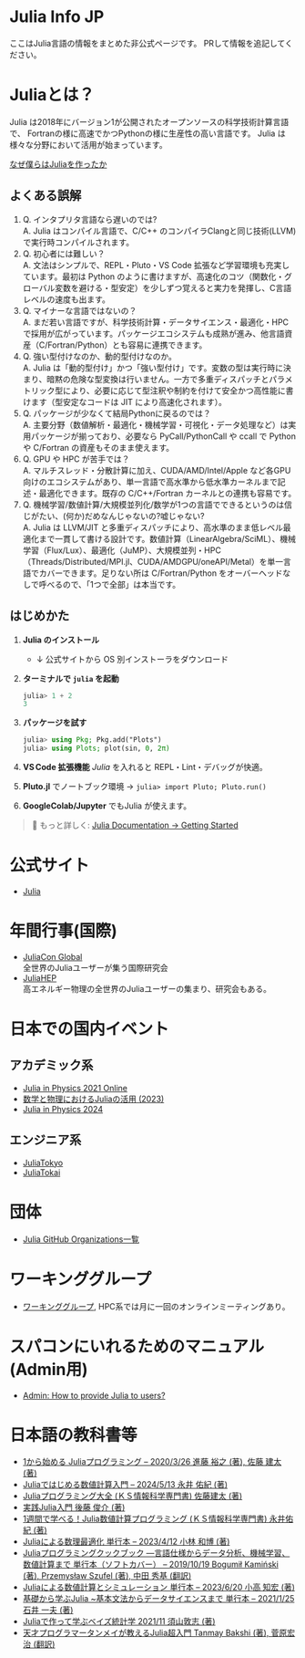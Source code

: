 # Julia Info JP

ここはJulia言語の情報をまとめた非公式ページです。
PRして情報を追記してください。

# Juliaとは？

Julia は2018年にバージョン1が公開されたオープンソースの科学技術計算言語で、 
Fortranの様に高速でかつPythonの様に生産性の高い言語です。
Julia は様々な分野において活用が始まっています。

[なぜ僕らはJuliaを作ったか](https://www.geidai.ac.jp/~marui/julialang/why_we_created_julia/index.html)

## よくある誤解

1. Q. インタプリタ言語なら遅いのでは?<br>A. Julia はコンパイル言語で、C/C++ のコンパイラClangと同じ技術(LLVM)で実行時コンパイルされます。
2. Q. 初心者には難しい？<br>A. 文法はシンプルで、REPL・Pluto・VS Code 拡張など学習環境も充実しています。最初は Python のように書けますが、高速化のコツ（関数化・グローバル変数を避ける・型安定）を少しずつ覚えると実力を発揮し、C言語レベルの速度も出ます。
3. Q. マイナーな言語ではないの？<br>A. まだ若い言語ですが、科学技術計算・データサイエンス・最適化・HPC で採用が広がっています。パッケージエコシステムも成熟が進み、他言語資産（C/Fortran/Python）とも容易に連携できます。
4. Q. 強い型付けなのか、動的型付けなのか。<br>A. Julia は「動的型付け」かつ「強い型付け」です。変数の型は実行時に決まり、暗黙の危険な型変換は行いません。一方で多重ディスパッチとパラメトリック型により、必要に応じて型注釈や制約を付けて安全かつ高性能に書けます（型安定なコードは JIT により高速化されます）。
5. Q. パッケージが少なくて結局Pythonに戻るのでは？<br>A. 主要分野（数値解析・最適化・機械学習・可視化・データ処理など）は実用パッケージが揃っており、必要なら PyCall/PythonCall や ccall で Python や C/Fortran の資産もそのまま使えます。
6. Q. GPU や HPC が苦手では？<br>A. マルチスレッド・分散計算に加え、CUDA/AMD/Intel/Apple など各GPU向けのエコシステムがあり、単一言語で高水準から低水準カーネルまで記述・最適化できます。既存の C/C++/Fortran カーネルとの連携も容易です。
7. Q. 機械学習/数値計算/大規模並列化/数学が1つの言語でできるというのは信じがたい、(何か)だめなんじゃないの?嘘じゃない?<br>A. Julia は LLVM/JIT と多重ディスパッチにより、高水準のまま低レベル最適化まで一貫して書ける設計です。数値計算（LinearAlgebra/SciML）、機械学習（Flux/Lux）、最適化（JuMP）、大規模並列・HPC（Threads/Distributed/MPI.jl、CUDA/AMDGPU/oneAPI/Metal）を単一言語でカバーできます。足りない所は C/Fortran/Python をオーバーヘッドなしで呼べるので、「1つで全部」は本当です。

## はじめかた

1. **Julia のインストール**

   * ↓ 公式サイトから OS 別インストーラをダウンロード
2. **ターミナルで `julia` を起動**

   ```julia
   julia> 1 + 2
   3
   ```
   
3. **パッケージを試す**

   ```julia
   julia> using Pkg; Pkg.add("Plots")
   julia> using Plots; plot(sin, 0, 2π)
   ```
   
4. **VS Code 拡張機能** *Julia* を入れると REPL・Lint・デバッグが快適。
5. **Pluto.jl** でノートブック環境 → `julia> import Pluto; Pluto.run()`
6. **GoogleColab/Jupyter** でもJulia が使えます。

> 🔗 もっと詳しく: [Julia Documentation → Getting Started](https://docs.julialang.org/en/v1/manual/getting-started/)

# 公式サイト

- [Julia](https://julialang.org/)

# 年間行事(国際)

- [JuliaCon Global](https://juliacon.org/)<br>全世界のJuliaユーザーが集う国際研究会
- [JuliaHEP](https://www.juliahep.org/)<br>高エネルギー物理の全世界のJuliaユーザーの集まり、研究会もある。

# 日本での国内イベント
## アカデミック系

- [Julia in Physics 2021 Online](https://akio-tomiya.github.io/julia_in_physics/)
- [数学と物理におけるJuliaの活用 (2023)](https://akio-tomiya.github.io/julia_imi_workshop2023/)
- [Julia in Physics 2024](https://ohno.github.io/julia_in_physics_2024/)

## エンジニア系
- [JuliaTokyo](https://juliatokyo.connpass.com/)
- [JuliaTokai](https://juliatokai.connpass.com/)

# 団体

- [Julia GitHub Organizations一覧](https://julialang.org/community/organizations/)

# ワーキンググループ
- [ワーキンググループ](https://julialang.org/community/working-groups/), HPC系では月に一回のオンラインミーティングあり。

# スパコンにいれるためのマニュアル(Admin用)

- [Admin: How to provide Julia to users?](https://juliahpc.github.io/sysadmin_julia/)

# 日本語の教科書等

- [1から始める Juliaプログラミング – 2020/3/26 進藤 裕之 (著), 佐藤 建太 (著)](https://www.amazon.co.jp/1%E3%81%8B%E3%82%89%E5%A7%8B%E3%82%81%E3%82%8B-Julia%E3%83%97%E3%83%AD%E3%82%B0%E3%83%A9%E3%83%9F%E3%83%B3%E3%82%B0-%E9%80%B2%E8%97%A4-%E8%A3%95%E4%B9%8B/dp/433902905X/)
- [Juliaではじめる数値計算入門 – 2024/5/13 永井 佑紀 (著)](https://www.amazon.co.jp/Julia%E3%81%A7%E3%81%AF%E3%81%98%E3%82%81%E3%82%8B%E6%95%B0%E5%80%A4%E8%A8%88%E7%AE%97%E5%85%A5%E9%96%80-%E6%B0%B8%E4%BA%95-%E4%BD%91%E7%B4%80/dp/4297141280/)
- [Juliaプログラミング大全 (ＫＳ情報科学専門書) 佐藤建太 (著)](https://www.amazon.co.jp/%EF%BC%AA%EF%BD%95%EF%BD%8C%EF%BD%89%EF%BD%81%E3%83%97%E3%83%AD%E3%82%B0%E3%83%A9%E3%83%9F%E3%83%B3%E3%82%B0%E5%A4%A7%E5%85%A8-%EF%BC%AB%EF%BC%B3%E6%83%85%E5%A0%B1%E7%A7%91%E5%AD%A6%E5%B0%82%E9%96%80%E6%9B%B8-%E4%BD%90%E8%97%A4%E5%BB%BA%E5%A4%AA-ebook/dp/B0CBV3S7K8/)
- [実践Julia入門 後藤 俊介 (著) ](https://www.amazon.co.jp/%E5%AE%9F%E8%B7%B5Julia%E5%85%A5%E9%96%80-%E5%BE%8C%E8%97%A4-%E4%BF%8A%E4%BB%8B-ebook/dp/B0BVZ647JD/)
- [1週間で学べる！Julia数値計算プログラミング (ＫＳ情報科学専門書) 永井佑紀 (著) ](https://www.amazon.co.jp/%EF%BC%91%E9%80%B1%E9%96%93%E3%81%A7%E5%AD%A6%E3%81%B9%E3%82%8B%EF%BC%81-%EF%BC%AA%EF%BD%95%EF%BD%8C%EF%BD%89%EF%BD%81%E6%95%B0%E5%80%A4%E8%A8%88%E7%AE%97%E3%83%97%E3%83%AD%E3%82%B0%E3%83%A9%E3%83%9F%E3%83%B3%E3%82%B0-%EF%BC%AB%EF%BC%B3%E6%83%85%E5%A0%B1%E7%A7%91%E5%AD%A6%E5%B0%82%E9%96%80%E6%9B%B8-%E6%B0%B8%E4%BA%95%E4%BD%91%E7%B4%80-ebook/dp/B0B56Q8RZ1/)
- [Juliaによる数理最適化 単行本 – 2023/4/12
小林 和博 (著)](https://www.amazon.co.jp/Julia%E3%81%AB%E3%82%88%E3%82%8B%E6%95%B0%E7%90%86%E6%9C%80%E9%81%A9%E5%8C%96-%E5%B0%8F%E6%9E%97-%E5%92%8C%E5%8D%9A/dp/4339029343/)
- [Juliaプログラミングクックブック ―言語仕様からデータ分析、機械学習、数値計算まで 単行本（ソフトカバー） – 2019/10/19
Bogumił Kamiński (著), Przemysław Szufel (著), 中田 秀基 (翻訳)](https://www.amazon.co.jp/Julia%E3%83%97%E3%83%AD%E3%82%B0%E3%83%A9%E3%83%9F%E3%83%B3%E3%82%B0%E3%82%AF%E3%83%83%E3%82%AF%E3%83%96%E3%83%83%E3%82%AF-%E2%80%95%E8%A8%80%E8%AA%9E%E4%BB%95%E6%A7%98%E3%81%8B%E3%82%89%E3%83%87%E3%83%BC%E3%82%BF%E5%88%86%E6%9E%90%E3%80%81%E6%A9%9F%E6%A2%B0%E5%AD%A6%E7%BF%92%E3%80%81%E6%95%B0%E5%80%A4%E8%A8%88%E7%AE%97%E3%81%BE%E3%81%A7-Bogumi%C5%82-Kami%C5%84ski/dp/4873118891/)
- [Juliaによる数値計算とシミュレーション 単行本 – 2023/6/20
小高 知宏 (著)](https://www.amazon.co.jp/Julia%E3%81%AB%E3%82%88%E3%82%8B%E6%95%B0%E5%80%A4%E8%A8%88%E7%AE%97%E3%81%A8%E3%82%B7%E3%83%9F%E3%83%A5%E3%83%AC%E3%83%BC%E3%82%B7%E3%83%A7%E3%83%B3-%E5%B0%8F%E9%AB%98-%E7%9F%A5%E5%AE%8F/dp/427423049X/)
- [基礎から学ぶJulia ~基本文法からデータサイエンスまで 単行本 – 2021/1/25
石井 一夫 (著)](http://amazon.co.jp/%E5%9F%BA%E7%A4%8E%E3%81%8B%E3%82%89%E5%AD%A6%E3%81%B6Julia-%E5%9F%BA%E6%9C%AC%E6%96%87%E6%B3%95%E3%81%8B%E3%82%89%E3%83%87%E3%83%BC%E3%82%BF%E3%82%B5%E3%82%A4%E3%82%A8%E3%83%B3%E3%82%B9%E3%81%BE%E3%81%A7-%E7%9F%B3%E4%BA%95-%E4%B8%80%E5%A4%AB/dp/488647022X)
- [Juliaで作って学ぶベイズ統計学 2021/11 須山敦志 (著)](https://www.kspub.co.jp/book/detail/5259801.html)
- [天才プログラマータンメイが教えるJulia超入門 Tanmay Bakshi (著), 菅原宏治 (翻訳)](https://www.tkd-pbl.com/book/b598314.html)
